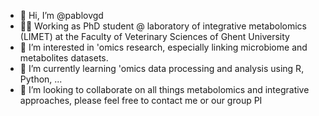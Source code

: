 - 👋 Hi, I’m @pablovgd
- 👨‍💻 Working as PhD student @ laboratory of integrative metabolomics (LIMET) at the Faculty of Veterinary Sciences of Ghent University
- 👀 I’m interested in 'omics research, especially linking microbiome and metabolites datasets.
- 🌱 I’m currently learning 'omics data processing and analysis using R, Python, ...
- 💞️ I’m looking to collaborate on all things metabolomics and integrative approaches, please feel free to contact me or our group PI


<!---
pablovgd/pablovgd is a ✨ special ✨ repository because its `README.md` (this file) appears on your GitHub profile.
You can click the Preview link to take a look at your changes.
--->

